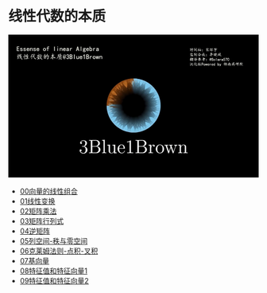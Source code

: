 <!--
 * @Date: 2023-03-25 13:06:44
 * @LastEditors: Charles HAO 40482227+hcheng1005@users.noreply.github.com
 * @LastEditTime: 2023-03-26 14:23:58
 * @FilePath: \all-in-one\数学\线性代数\3Blue1Brown\目录.md
-->
# 线性代数的本质

![](images/20230325130711.png)

- [00向量的线性组合](00向量的线性组合.md)
- [01线性变换](01线性变换.md)
- [02矩阵乘法](02矩阵乘法.md)
- [03矩阵行列式](03矩阵行列式.md)
- [04逆矩阵](04逆矩阵.md)
- [05列空间-秩与零空间](05列空间-秩与零空间.md)
- [06克莱姆法则-点积-叉积](06克莱姆法则-点积-叉积.md)
- [07基向量](07基向量.md)
- [08特征值和特征向量1](08特征值和特征向量1.md)
- [09特征值和特征向量2](09特征值和特征向量2.md)


